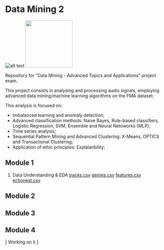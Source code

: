 # Data Mining 2

![alt text](https://developer.spotify.com/assets/echonest-spotify.png)  <img width=150px src="https://www.plan4res.eu/wp-content/uploads/2018/02/University-of-Pisa-Italy.png" />

Repository for "Data Mining - Advanced Topics and Applications" project exam.

This project consists in analysing and processing audio signals, employing advanced data mining/machine learning algorithms on the FMA dataset. 

This analysis is focused on:
- Imbalanced learning and anomaly detection;
- Advanced classification methods: Naive Bayes, Rule-based classifiers, Logistic Regression, SVM, Ensemble and Neural Netoworks (MLP);
- Time series analysis;
- Sequential Pattern Mining and Advanced Clustering: X-Means, OPTICS and Transactional Clustering;
- Application of ethic principles: Explaianbility;

## Module 1
1. Data Understanding & EDA
   [tracks.csv]()
   [genres.csv]()
   [features.csv]()
   [echonest.csv]()




## Module 2




## Module 3



## Module 4


[ Working on it ]
